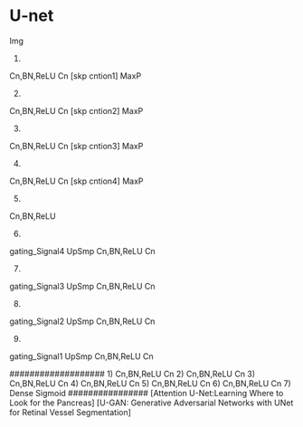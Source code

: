 # U-net
Img

1)
Cn,BN,ReLU
Cn
[skp cntion1]
MaxP

2)
Cn,BN,ReLU
Cn
[skp cntion2]
MaxP

3)
Cn,BN,ReLU
Cn
[skp cntion3]
MaxP

4)
Cn,BN,ReLU
Cn
[skp cntion4]
MaxP

5)
Cn,BN,ReLU

6)
gating_Signal4
UpSmp
Cn,BN,ReLU
Cn

7)
gating_Signal3
UpSmp
Cn,BN,ReLU
Cn

8)
gating_Signal2
UpSmp
Cn,BN,ReLU
Cn

9)
gating_Signal1
UpSmp
Cn,BN,ReLU
Cn

###################
1)
Cn,BN,ReLU
Cn
2)
Cn,BN,ReLU
Cn
3)
Cn,BN,ReLU
Cn
4)
Cn,BN,ReLU
Cn
5)
Cn,BN,ReLU
Cn
6)
Cn,BN,ReLU
Cn
7)
Dense
Sigmoid
################
[Attention U-Net:Learning Where to Look for the Pancreas]
[U-GAN: Generative Adversarial Networks with UNet for Retinal Vessel Segmentation]
